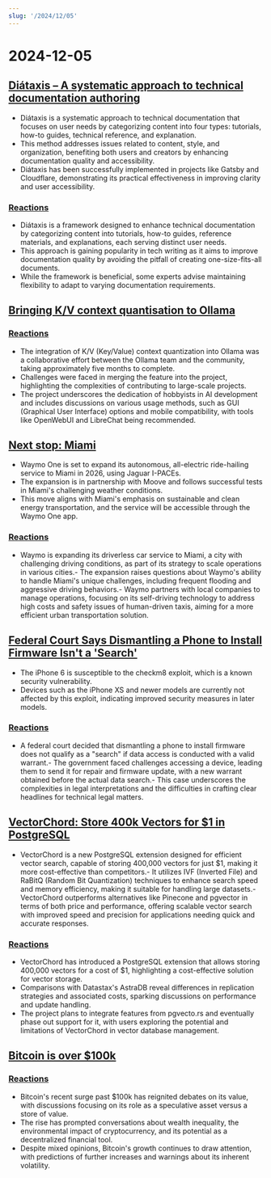 ```yaml
---
slug: '/2024/12/05'
---
```


# 2024-12-05

## [Diátaxis – A systematic approach to technical documentation authoring](https://diataxis.fr/)

- Diátaxis is a systematic approach to technical documentation that focuses on user needs by categorizing content into four types: tutorials, how-to guides, technical reference, and explanation.
- This method addresses issues related to content, style, and organization, benefiting both users and creators by enhancing documentation quality and accessibility.
- Diátaxis has been successfully implemented in projects like Gatsby and Cloudflare, demonstrating its practical effectiveness in improving clarity and user accessibility.

### [Reactions](https://news.ycombinator.com/item?id=42325011)

- Diátaxis is a framework designed to enhance technical documentation by categorizing content into tutorials, how-to guides, reference materials, and explanations, each serving distinct user needs.
- This approach is gaining popularity in tech writing as it aims to improve documentation quality by avoiding the pitfall of creating one-size-fits-all documents.
- While the framework is beneficial, some experts advise maintaining flexibility to adapt to varying documentation requirements.

## [Bringing K/V context quantisation to Ollama](https://smcleod.net/2024/12/bringing-k/v-context-quantisation-to-ollama/)

### [Reactions](https://news.ycombinator.com/item?id=42323953)

- The integration of K/V (Key/Value) context quantization into Ollama was a collaborative effort between the Ollama team and the community, taking approximately five months to complete.
- Challenges were faced in merging the feature into the project, highlighting the complexities of contributing to large-scale projects.
- The project underscores the dedication of hobbyists in AI development and includes discussions on various usage methods, such as GUI (Graphical User Interface) options and mobile compatibility, with tools like OpenWebUI and LibreChat being recommended.

## [Next stop: Miami](https://waymo.com/blog/2024/12/next-stop-miami/)

- Waymo One is set to expand its autonomous, all-electric ride-hailing service to Miami in 2026, using Jaguar I-PACEs.
- The expansion is in partnership with Moove and follows successful tests in Miami's challenging weather conditions.
- This move aligns with Miami's emphasis on sustainable and clean energy transportation, and the service will be accessible through the Waymo One app.

### [Reactions](https://news.ycombinator.com/item?id=42328971)

- Waymo is expanding its driverless car service to Miami, a city with challenging driving conditions, as part of its strategy to scale operations in various cities.- The expansion raises questions about Waymo's ability to handle Miami's unique challenges, including frequent flooding and aggressive driving behaviors.- Waymo partners with local companies to manage operations, focusing on its self-driving technology to address high costs and safety issues of human-driven taxis, aiming for a more efficient urban transportation solution.

## [Federal Court Says Dismantling a Phone to Install Firmware Isn't a 'Search'](https://www.techdirt.com/2024/12/04/federal-court-says-dismantling-a-phone-to-install-firmware-isnt-a-search-even-if-was-done-to-facilitate-a-search/)

- The iPhone 6 is susceptible to the checkm8 exploit, which is a known security vulnerability.
- Devices such as the iPhone XS and newer models are currently not affected by this exploit, indicating improved security measures in later models.

### [Reactions](https://news.ycombinator.com/item?id=42329005)

- A federal court decided that dismantling a phone to install firmware does not qualify as a "search" if data access is conducted with a valid warrant.- The government faced challenges accessing a device, leading them to send it for repair and firmware update, with a new warrant obtained before the actual data search.- This case underscores the complexities in legal interpretations and the difficulties in crafting clear headlines for technical legal matters.

## [VectorChord: Store 400k Vectors for $1 in PostgreSQL](https://blog.pgvecto.rs/vectorchord-store-400k-vectors-for-1-in-postgresql)

- VectorChord is a new PostgreSQL extension designed for efficient vector search, capable of storing 400,000 vectors for just $1, making it more cost-effective than competitors.- It utilizes IVF (Inverted File) and RaBitQ (Random Bit Quantization) techniques to enhance search speed and memory efficiency, making it suitable for handling large datasets.- VectorChord outperforms alternatives like Pinecone and pgvector in terms of both price and performance, offering scalable vector search with improved speed and precision for applications needing quick and accurate responses.

### [Reactions](https://news.ycombinator.com/item?id=42324059)

- VectorChord has introduced a PostgreSQL extension that allows storing 400,000 vectors for a cost of $1, highlighting a cost-effective solution for vector storage.
- Comparisons with Datastax's AstraDB reveal differences in replication strategies and associated costs, sparking discussions on performance and update handling.
- The project plans to integrate features from pgvecto.rs and eventually phase out support for it, with users exploring the potential and limitations of VectorChord in vector database management.

## [Bitcoin is over $100k](https://www.tradingview.com/symbols/BTCUSD/)

### [Reactions](https://news.ycombinator.com/item?id=42324263)

- Bitcoin's recent surge past $100k has reignited debates on its value, with discussions focusing on its role as a speculative asset versus a store of value.
- The rise has prompted conversations about wealth inequality, the environmental impact of cryptocurrency, and its potential as a decentralized financial tool.
- Despite mixed opinions, Bitcoin's growth continues to draw attention, with predictions of further increases and warnings about its inherent volatility.

<head>
  <meta property="og:title" content="Diátaxis – A systematic approach to technical documentation authoring" />
  <meta property="og:type" content="website" />
  <meta property="og:image" content="https://og.cho.sh/api/og/?title=Di%C3%A1taxis%20%E2%80%93%20A%20systematic%20approach%20to%20technical%20documentation%20authoring&subheading=Thursday%2C%20December%205%2C%202024%3A%20Hacker%20News%20Summary" />
</head>
